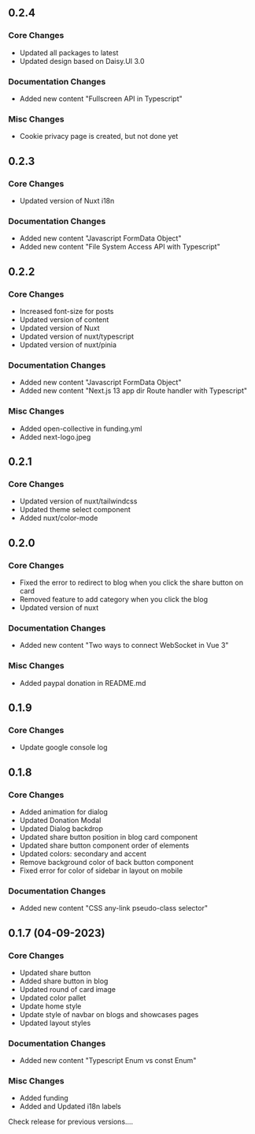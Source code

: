 ## 0.2.4
### Core Changes
- Updated all packages to latest
- Updated design based on Daisy.UI 3.0
### Documentation Changes
- Added new content "Fullscreen API in Typescript"
### Misc Changes
- Cookie privacy page is created, but not done yet

## 0.2.3
### Core Changes
- Updated version of Nuxt i18n
### Documentation Changes
- Added new content "Javascript FormData Object"
- Added new content "File System Access API with Typescript"

## 0.2.2
### Core Changes
- Increased font-size for posts
- Updated version of content
- Updated version of Nuxt
- Updated version of nuxt/typescript
- Updated version of nuxt/pinia
### Documentation Changes
- Added new content "Javascript FormData Object"
- Added new content "Next.js 13 app dir Route handler with Typescript"
### Misc Changes
- Added open-collective in funding.yml
- Added next-logo.jpeg

## 0.2.1
### Core Changes
- Updated version of nuxt/tailwindcss
- Updated theme select component
- Added nuxt/color-mode

## 0.2.0
### Core Changes
- Fixed the error to redirect to blog when you click the share button on card
- Removed feature to add category when you click the blog 
- Updated version of nuxt
### Documentation Changes
- Added new content "Two ways to connect WebSocket in Vue 3"
### Misc Changes
- Added paypal donation in README.md 

## 0.1.9
### Core Changes
- Update google console log

## 0.1.8
### Core Changes
- Added animation for dialog
- Updated Donation Modal
- Updated Dialog backdrop
- Updated share button position in blog card component
- Updated share button component order of elements
- Updated colors: secondary and accent
- Remove background color of back button component
- Fixed error for color of sidebar in layout on mobile
### Documentation Changes
- Added new content "CSS any-link pseudo-class selector"

## 0.1.7 (04-09-2023)
### Core Changes
- Updated share button
- Added share button in blog
- Updated round of card image
- Updated color pallet
- Update home style
- Update style of navbar on blogs and showcases pages
- Updated layout styles
### Documentation Changes
- Added new content "Typescript Enum vs const Enum"
### Misc Changes
- Added funding
- Added and Updated i18n labels

Check release for previous versions....
